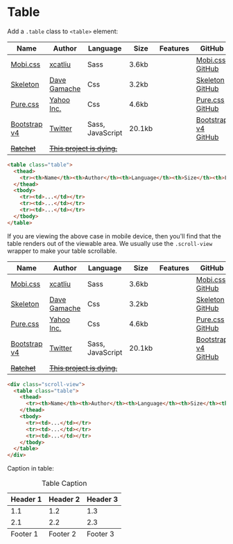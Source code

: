 # Table

Add a `.table` class to `<table>` element:

<table class="table">
  <thead>
    <tr><th>Name</th><th>Author</th><th>Language</th><th>Size</th><th>Features</th><th>GitHub</th></tr>
  </thead>
  <tbody>
    <tr>
      <td><a href="http://getmobicss.com/">Mobi.css</a></td>
      <td><a href="https://github.com/xcatliu">xcatliu</a></td>
      <td>Sass</td>
      <td>3.6kb</td>
      <td><i class="fa fa-star"></i><i class="fa fa-star"></i><i class="fa fa-star"></i></td>
      <td><a href="https://github.com/xcatliu/mobi.css">Mobi.css GitHub</a></td>
    </tr>
    <tr>
      <td><a href="http://getskeleton.com/">Skeleton</a></td>
      <td><a href="https://github.com/dhg">Dave Gamache</a></td>
      <td>Css</td>
      <td>3.2kb</td>
      <td><i class="fa fa-star"></i></td>
      <td><a href="https://github.com/dhg/Skeleton/">Skeleton GitHub</a></td>
    </tr>
    <tr>
      <td><a href="http://purecss.io/">Pure.css</a></td>
      <td><a href="https://github.com/yahoo">Yahoo Inc.</a></td>
      <td>Css</td>
      <td>4.6kb</td>
      <td><i class="fa fa-star"></i><i class="fa fa-star"></i></td>
      <td><a href="https://github.com/yahoo/pure/">Pure.css GitHub</a></td>
    </tr>
    <tr>
      <td><a href="http://v4-alpha.getbootstrap.com/">Bootstrap v4</a></td>
      <td><a href="https://github.com/twbs">Twitter</a></td>
      <td>Sass, JavaScript</td>
      <td>20.1kb</td>
      <td><i class="fa fa-star"></i><i class="fa fa-star"></i><i class="fa fa-star"></i><i class="fa fa-star"></i><i class="fa fa-star"></i></td>
      <td><a href="https://github.com/twbs/bootstrap/tree/v4-dev">Bootstrap v4 GitHub</a></td>
    </tr>
    <tr>
      <td><a href="http://goratchet.com/"><s>Ratchet</s></a></td>
      <td colspan="5"><a href="https://github.com/twbs/ratchet/issues/792"><s>This project is dying.</s></a></td>
    </tr>
  </tbody>
</table>

```html
<table class="table">
  <thead>
    <tr><th>Name</th><th>Author</th><th>Language</th><th>Size</th><th>Features</th><th>GitHub</th></tr>
  </thead>
  <tbody>
    <tr><td>...</td></tr>
    <tr><td>...</td></tr>
    <tr><td>...</td></tr>
  </tbody>
</table>
```

If you are viewing the above case in mobile device, then you'll find that the table renders out of the viewable area. We usually use the `.scroll-view` wrapper to make your table scrollable.

<div class="scroll-view">
  <table class="table">
    <thead>
      <tr><th>Name</th><th>Author</th><th>Language</th><th>Size</th><th>Features</th><th>GitHub</th></tr>
    </thead>
    <tbody>
      <tr>
        <td><a href="http://getmobicss.com/">Mobi.css</a></td>
        <td><a href="https://github.com/xcatliu">xcatliu</a></td>
        <td>Sass</td>
        <td>3.6kb</td>
        <td><i class="fa fa-star"></i><i class="fa fa-star"></i><i class="fa fa-star"></i></td>
        <td><a href="https://github.com/xcatliu/mobi.css">Mobi.css GitHub</a></td>
      </tr>
      <tr>
        <td><a href="http://getskeleton.com/">Skeleton</a></td>
        <td><a href="https://github.com/dhg">Dave Gamache</a></td>
        <td>Css</td>
        <td>3.2kb</td>
        <td><i class="fa fa-star"></i></td>
        <td><a href="https://github.com/dhg/Skeleton/">Skeleton GitHub</a></td>
      </tr>
      <tr>
        <td><a href="http://purecss.io/">Pure.css</a></td>
        <td><a href="https://github.com/yahoo">Yahoo Inc.</a></td>
        <td>Css</td>
        <td>4.6kb</td>
        <td><i class="fa fa-star"></i><i class="fa fa-star"></i></td>
        <td><a href="https://github.com/yahoo/pure/">Pure.css GitHub</a></td>
      </tr>
      <tr>
        <td><a href="http://v4-alpha.getbootstrap.com/">Bootstrap v4</a></td>
        <td><a href="https://github.com/twbs">Twitter</a></td>
        <td>Sass, JavaScript</td>
        <td>20.1kb</td>
        <td><i class="fa fa-star"></i><i class="fa fa-star"></i><i class="fa fa-star"></i><i class="fa fa-star"></i><i class="fa fa-star"></i></td>
        <td><a href="https://github.com/twbs/bootstrap/tree/v4-dev">Bootstrap v4 GitHub</a></td>
      </tr>
      <tr>
        <td><a href="http://goratchet.com/"><s>Ratchet</s></a></td>
        <td colspan="5"><a href="https://github.com/twbs/ratchet/issues/792"><s>This project is dying.</s></a></td>
      </tr>
    </tbody>
  </table>
</div>

```html
<div class="scroll-view">
  <table class="table">
    <thead>
      <tr><th>Name</th><th>Author</th><th>Language</th><th>Size</th><th>Features</th><th>GitHub</th></tr>
    </thead>
    <tbody>
      <tr><td>...</td></tr>
      <tr><td>...</td></tr>
      <tr><td>...</td></tr>
    </tbody>
  </table>
</div>
```

Caption in table:

<table class="table">
  <caption>Table Caption</caption>
  <thead>
    <tr>
      <th>Header 1</th>
      <th>Header 2</th>
      <th>Header 3</th>
    </tr>
  </thead>
  <tbody>
    <tr>
      <td>1.1</td>
      <td>1.2</td>
      <td>1.3</td>
    </tr>
    <tr>
      <td>2.1</td>
      <td>2.2</td>
      <td>2.3</td>
    </tr>
  </tbody>
  <tfoot>
    <tr>
      <td>Footer 1</td>
      <td>Footer 2</td>
      <td>Footer 3</td>
    </tr>
  </tfoot>
</table>
